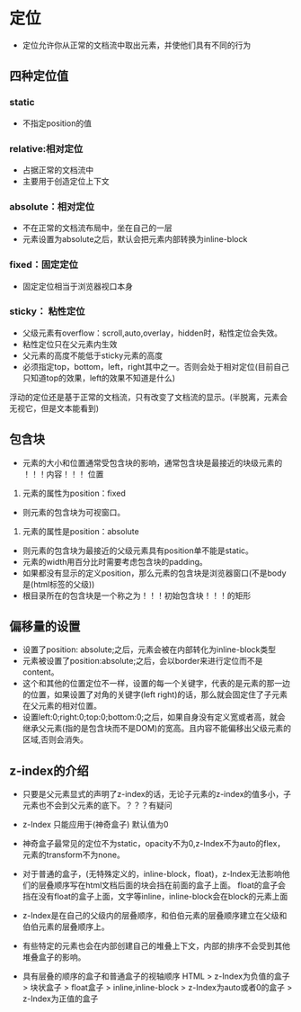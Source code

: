 # 定位

* 定位允许你从正常的文档流中取出元素，并使他们具有不同的行为

## 四种定位值

### static

* 不指定position的值

### relative:相对定位

* 占据正常的文档流中
* 主要用于创造定位上下文

### absolute：相对定位

* 不在正常的文档流布局中，坐在自己的一层
* 元素设置为absolute之后，默认会把元素内部转换为inline-block

### fixed：固定定位

* 固定定位相当于浏览器视口本身

### sticky： 粘性定位

* 父级元素有overflow：scroll,auto,overlay，hidden时，粘性定位会失效。
* 粘性定位只在父元素内生效
* 父元素的高度不能低于sticky元素的高度
* 必须指定top，bottom，left，right其中之一。否则会处于相对定位(目前自己只知道top的效果，left的效果不知道是什么)

浮动的定位还是基于正常的文档流，只有改变了文档流的显示。(半脱离，元素会无视它，但是文本能看到)

## 包含块

* 元素的大小和位置通常受包含块的影响，通常包含块是最接近的块级元素的 ！！！内容！！！ 位置

1. 元素的属性为position：fixed

* 则元素的包含块为可视窗口。

1. 元素的属性是position：absolute

* 则元素的包含块为最接近的父级元素具有position单不能是static。
* 元素的width用百分比时需要考虑包含块的padding。
* 如果都没有显示的定义position，那么元素的包含块是浏览器窗口(不是body是(html标签的父级))
* 根目录所在的包含块是一个称之为！！！初始包含块！！！的矩形

## 偏移量的设置

* 设置了position: absolute;之后，元素会被在内部转化为inline-block类型
* 元素被设置了position:absolute;之后，会以border来进行定位而不是content。
* 这个和其他的位置定位不一样，设置的每一个关键字，代表的是元素的那一边的位置，如果设置了对角的关键字(left right)的话，那么就会固定住了子元素在父元素的相对位置。
* 设置left:0;right:0;top:0;bottom:0;之后，如果自身没有定义宽或者高，就会继承父元素(指的是包含块而不是DOM)的宽高。且内容不能偏移出父级元素的区域,否则会消失。

## z-index的介绍

* 只要是父元素显式的声明了z-index的话，无论子元素的z-index的值多小，子元素也不会到父元素的底下。？？？有疑问

* z-Index 只能应用于(神奇盒子) 默认值为0
* 神奇盒子最常见的定位不为static，opacity不为0,z-Index不为auto的flex，元素的transform不为none。
* 对于普通的盒子，(无特殊定义的，inline-block，float)，z-Index无法影响他们的层叠顺序写在html文档后面的块会挡在前面的盒子上面。
float的盒子会挡在没有float的盒子上面，文字等inline，inline-block会在block的元素上面
* z-Index是在自己的父级内的层叠顺序，和伯伯元素的层叠顺序建立在父级和伯伯元素的层叠顺序上。
* 有些特定的元素也会在内部创建自己的堆叠上下文，内部的排序不会受到其他堆叠盒子的影响。
* 具有层叠的顺序的盒子和普通盒子的视轴顺序
HTML > z-Index为负值的盒子 > 块状盒子 > float盒子 > inline,inline-block > z-Index为auto或者0的盒子 > z-Index为正值的盒子